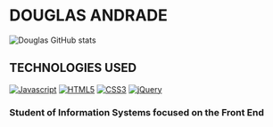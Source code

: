 

# DOUGLAS ANDRADE

![Douglas GitHub stats](https://github-readme-stats.vercel.app/api?username=dougaandrade&show_icons=true&theme=dark)

## TECHNOLOGIES USED

[![Javascript](	https://img.shields.io/badge/JavaScript-323330?style=for-the-badge&logo=javascript&logoColor=F7DF1E)]()
[![HTML5](	https://img.shields.io/badge/HTML5-E34F26?style=for-the-badge&logo=html5&logoColor=white)]()
[![CSS3](	https://img.shields.io/badge/CSS3-1572B6?style=for-the-badge&logo=css3&logoColor=white)]()
[![jQuery](	https://img.shields.io/badge/jQuery-0769AD?style=for-the-badge&logo=jquery&logoColor=white)]()


### Student of Information Systems focused on the Front End
